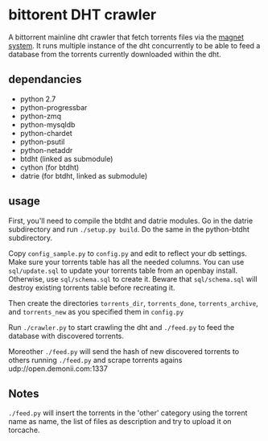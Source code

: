 bittorent DHT crawler
=====================

A bittorrent mainline dht crawler that fetch torrents files via the
[magnet system](http://www.bittorrent.org/beps/bep_0009.html).
It runs multiple instance of the dht concurrently to be able to feed a database
from the torrents currently downloaded within the dht.

## dependancies
  * python 2.7
  * python-progressbar
  * python-zmq
  * python-mysqldb
  * python-chardet
  * python-psutil
  * python-netaddr
  * btdht (linked as submodule)
  * cython (for btdht)
  * datrie (for btdht, linked as submodule)

## usage

First, you'll need to compile the btdht and datrie modules. Go in the datrie
subdirectory and run `./setup.py build`. Do the same in the python-btdht
subdirectory.

Copy `config_sample.py` to `config.py` and edit to reflect your db settings.
Make sure your torrents table has all the needed columns. You can use `sql/update.sql`
to update your torrents table from an openbay install. Otherwise, use `sql/schema.sql`
to create it. Beware that `sql/schema.sql` will destroy existing torrents table before
recreating it.

Then create the directories `torrents_dir`, `torrents_done`, `torrents_archive`, and 
`torrents_new` as you specified them in `config.py`

Run `./crawler.py` to start crawling the dht and `./feed.py` to feed the database
with discovered torrents.

Moreother `./feed.py` will send the hash of new discovered torrents to others 
running `./feed.py` and scrape torrents agains udp://open.demonii.com:1337

## Notes

`./feed.py` will insert the torrents in the 'other' category using the torrent
name as name, the list of files as description and try to upload it on torcache.
